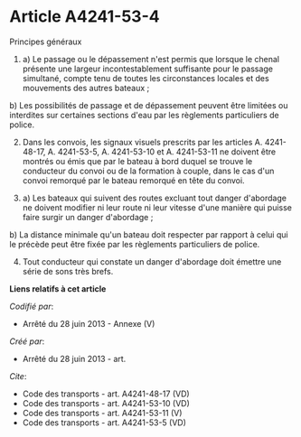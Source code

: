# Article A4241-53-4

Principes généraux 

1. a) Le passage ou le dépassement n'est permis que lorsque le chenal présente une largeur incontestablement suffisante pour
le passage simultané, compte tenu de toutes les circonstances locales et des mouvements des autres bateaux ; 

b) Les possibilités de passage et de dépassement peuvent être limitées ou interdites sur certaines sections d'eau par les
règlements particuliers de police. 

2. Dans les convois, les signaux visuels prescrits par les articles A. 4241-48-17, A. 4241-53-5, A. 4241-53-10 et A.
4241-53-11 ne doivent être montrés ou émis que par le bateau à bord duquel se trouve le conducteur du convoi ou de la
formation à couple, dans le cas d'un convoi remorqué par le bateau remorqué en tête du convoi. 

3. a) Les bateaux qui suivent des routes excluant tout danger d'abordage ne doivent modifier ni leur route ni leur vitesse
d'une manière qui puisse faire surgir un danger d'abordage ; 

b) La distance minimale qu'un bateau doit respecter par rapport à celui qui le précède peut être fixée par les règlements
particuliers de police. 

4. Tout conducteur qui constate un danger d'abordage doit émettre une série de sons très brefs.

**Liens relatifs à cet article**

_Codifié par_:

  - Arrêté du 28 juin 2013 -  Annexe (V)

_Créé par_:

  - Arrêté du 28 juin 2013 - art.

_Cite_:

  - Code des transports - art. A4241-48-17 (VD)
  - Code des transports - art. A4241-53-10 (VD)
  - Code des transports - art. A4241-53-11 (V)
  - Code des transports - art. A4241-53-5 (VD)

